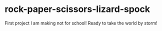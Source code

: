 # rock-paper-scissors-lizard-spock
First project I am making not for school! Ready to take the world by storm!
